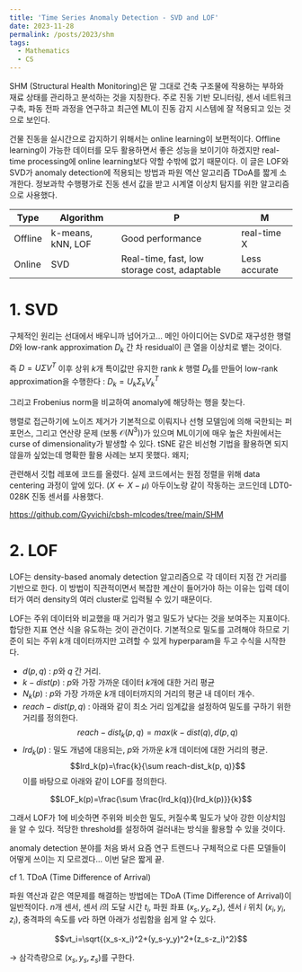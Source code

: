 ```yaml
---
title: 'Time Series Anomaly Detection - SVD and LOF'
date: 2023-11-28
permalink: /posts/2023/shm
tags:
  - Mathematics
  - CS
---
```

 
 
 SHM (Structural Health Monitoring)은 말 그대로 건축 구조물에 작용하는 부하와 재료 상태를 관리하고 분석하는 것을 지칭한다. 주로 진동 기반 모니터링, 센서 네트워크 구축, 파동 전파 과정을 연구하고 최근엔 ML이 진동 감지 시스템에 잘 적용되고 있는 것으로 보인다.
 
  건물 진동을 실시간으로 감지하기 위해서는 online learning이 보편적이다. Offline learning이 가능한 데이터를 모두 활용하면서 좋은 성능을 보이기야 하겠지만 real-time processing에 online learning보다 약할 수밖에 없기 때문이다. 이 글은 LOF와 SVD가 anomaly detection에 적용되는 방법과 파원 역산 알고리즘 TDoA를 짧게 소개한다. 
  정보과학 수행평가로 진동 센서 값을 받고 시계열 이상치 탐지를 위한 알고리즘으로 사용했다.
  
| Type    | Algorithm         | P                                            | M             |
| ------- | ----------------- | -------------------------------------------- | ------------- |
| Offline | k-means, kNN, LOF | Good performance                             | real-time X   |
| Online  | SVD               | Real-time, fast, low storage cost, adaptable | Less accurate |

# 1. SVD

구체적인 원리는 선대에서 배우니까 넘어가고... 메인 아이디어는 SVD로 재구성한 행렬 $D$와 low-rank approximation $D_k$ 간 차 residual이 큰 열을 이상치로 뱉는 것이다.

즉 $D=U\Sigma V^T$ 이후 상위 $k$개 특이값만 유지한 rank $k$ 행렬 $D_k$를 만들어 low-rank approximation을 수행한다 : $D_k=U_k\Sigma_kV_k^T$

그리고 Frobenius norm을 비교하여 anomaly에 해당하는 행을 찾는다. 

행렬로 접근하기에 노이즈 제거가 기본적으로 이뤄지나 선형 모델임에 의해 국한되는 퍼포먼스, 그리고 연산량 문제 (보통 $\mathcal{O}(N^3)$)가 있으며 ML이기에 매우 높은 차원에서는 curse of dimensionality가 발생할 수 있다. tSNE 같은 비선형 기법을 활용하면 되지 않을까 싶었는데 명확한 활용 사례는 보지 못했다. 왜지;

관련해서 깃헙 레포에 코드를 올렸다. 실제 코드에서는 원점 정렬을 위해 data centering 과정이 앞에 있다. ($X \leftarrow X - \mu$) 아두이노랑 같이 작동하는 코드인데 LDT0-028K 진동 센서를 사용했다.

https://github.com/Gyvichi/cbsh-mlcodes/tree/main/SHM

# 2. LOF

LOF는 density-based anomaly detection 알고리즘으로 각 데이터 지점 간 거리를 기반으로 한다. 이 방법이 직관적이면서 복잡한 계산이 들어가야 하는 이유는 입력 데이터가 여러 density의 여러 cluster로 입력될 수 있기 때문이다. 

LOF는 주위 데이터와 비교했을 때 거리가 멀고 밀도가 낮다는 것을 보여주는 지표이다. 합당한 지표 연산 식을 유도하는 것이 관건이다. 기본적으로 밀도를 고려해야 하므로 기준이 되는 주위 $k$개 데이터까지만 고려할 수 있게 hyperparam을 두고 수식을 시작한다. 

- $d(p, q)$ : $p$와 $q$ 간 거리.
- $k-dist(p)$ : $p$와 가장 가까운 데이터 $k$개에 대한 거리 평균
- $N_k(p)$ : $p$와 가장 가까운 $k$개 데이터까지의 거리의 평균 내 데이터 개수.
- $reach-dist(p, q)$ : 아래와 같이 최소 거리 임계값을 설정하여 밀도를 구하기 위한 거리를 정의한다.
$$reach-dist_k(p, q)=max(k-dist(q), d(p, q)$$
- $lrd_k(p)$ : 밀도 개념에 대응되는, $p$와 가까운 $k$개 데이터에 대한 거리의 평균. 
$$lrd_k(p)=\frac{k}{\sum reach-dist_k(p, q)}$$
이를 바탕으로 아래와 같이 LOF를 정의한다.

$$LOF_k(p)=\frac{\sum \frac{lrd_k(q)}{lrd_k(p)}}{k}$$

그래서 LOF가 1에 비슷하면 주위와 비슷한 밀도, 커질수록 밀도가 낮아 강한 이상치임을 알 수 있다. 적당한 threshold를 설정하여 걸러내는 방식을 활용할 수 있을 것이다.

anomaly detection 분야를 처음 봐서 요즘 연구 트렌드나 구체적으로 다른 모델들이 어떻게 쓰이는 지 모르겠다... 이번 달은 짧게 끝.


cf 1. TDoA (Time Difference of Arrival)

파원 역산과 같은 역문제를 해결하는 방법에는 TDoA (Time Difference of Arrival)이 일반적이다. $n$개 센서, 센서 $i$의 도달 시간 $t_i$, 파원 좌표 $(x_s, y_s, z_s)$, 센서 $i$ 위치 $(x_i, y_i, z_i)$, 충격파의 속도를 $v$라
하면 아래가 성립함을 쉽게 알 수 있다.

$$vt_i=\sqrt{(x_s-x_i)^2+(y_s-y_y)^2+(z_s-z_i)^2}$$

$\rightarrow$ 삼각측량으로 $(x_s, y_s, z_s)$를 구한다.
